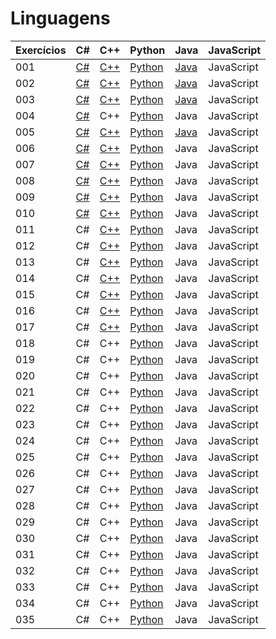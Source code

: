 # Linguagens

| Exercícios | C#                  | C++                  | Python                    | Java                    | JavaScript |
| ---------- | ------------------- | -------------------- | ------------------------- | ----------------------- | ---------- |
| 001        | [C#](./c%23/001.cs) | [C++](./c++/001.cpp) | [Python](./python/001.py) | [Java](./java/001.java) | JavaScript |
| 002        | [C#](./c%23/002.cs) | [C++](./c++/002.cpp) | [Python](./python/002.py) | [Java](./java/002.java) | JavaScript |
| 003        | [C#](./c%23/003.cs) | [C++](./c++/003.cpp) | [Python](./python/003.py) | [Java](./java/003.java) | JavaScript |
| 004        | [C#](./c%23/004.cs) | C++                  | [Python](./python/004.py) | Java                    | JavaScript |
| 005        | [C#](./c%23/005.cs) | [C++](./c++/005.cpp) | [Python](./python/005.py) | [Java](./java/005.java) | JavaScript |
| 006        | [C#](./c%23/006.cs) | [C++](./c++/006.cpp) | [Python](./python/006.py) | Java                    | JavaScript |
| 007        | [C#](./c%23/007.cs) | [C++](./c++/007.cpp) | [Python](./python/007.py) | Java                    | JavaScript |
| 008        | [C#](./c%23/008.cs) | [C++](./c++/008.cpp) | [Python](./python/008.py) | Java                    | JavaScript |
| 009        | [C#](./c%23/009.cs) | [C++](./c++/009.cpp) | [Python](./python/009.py) | Java                    | JavaScript |
| 010        | [C#](./c%23/010.cs) | [C++](./c++/010.cpp) | [Python](./python/010.py) | Java                    | JavaScript |
| 011        | C#                  | [C++](./c++/011.cpp) | [Python](./python/011.py) | Java                    | JavaScript |
| 012        | C#                  | [C++](./c++/012.cpp) | [Python](./python/012.py) | Java                    | JavaScript |
| 013        | C#                  | [C++](./c++/013.cpp) | [Python](./python/013.py) | Java                    | JavaScript |
| 014        | C#                  | [C++](./c++/014.cpp) | [Python](./python/014.py) | Java                    | JavaScript |
| 015        | C#                  | [C++](./c++/015.cpp) | [Python](./python/015.py) | Java                    | JavaScript |
| 016        | C#                  | [C++](./c++/016.cpp) | [Python](./python/016.py) | Java                    | JavaScript |
| 017        | C#                  | [C++](./c++/017.cpp) | [Python](./python/017.py) | Java                    | JavaScript |
| 018        | C#                  | C++                  | [Python](./python/018.py) | Java                    | JavaScript |
| 019        | C#                  | C++                  | [Python](./python/019.py) | Java                    | JavaScript |
| 020        | C#                  | C++                  | [Python](./python/020.py) | Java                    | JavaScript |
| 021        | C#                  | C++                  | [Python](./python/021.py) | Java                    | JavaScript |
| 022        | C#                  | C++                  | [Python](./python/022.py) | Java                    | JavaScript |
| 023        | C#                  | C++                  | [Python](./python/023.py) | Java                    | JavaScript |
| 024        | C#                  | C++                  | [Python](./python/024.py) | Java                    | JavaScript |
| 025        | C#                  | C++                  | [Python](./python/025.py) | Java                    | JavaScript |
| 026        | C#                  | C++                  | [Python](./python/026.py) | Java                    | JavaScript |
| 027        | C#                  | C++                  | [Python](./python/027.py) | Java                    | JavaScript |
| 028        | C#                  | C++                  | [Python](./python/028.py) | Java                    | JavaScript |
| 029        | C#                  | C++                  | [Python](./python/029.py) | Java                    | JavaScript |
| 030        | C#                  | C++                  | [Python](./python/030.py) | Java                    | JavaScript |
| 031        | C#                  | C++                  | [Python](./python/031.py) | Java                    | JavaScript |
| 032        | C#                  | C++                  | [Python](./python/032.py) | Java                    | JavaScript |
| 033        | C#                  | C++                  | [Python](./python/033.py) | Java                    | JavaScript |
| 034        | C#                  | C++                  | [Python](./python/034.py) | Java                    | JavaScript |
| 035        | C#                  | C++                  | [Python](./python/035.py) | Java                    | JavaScript |
